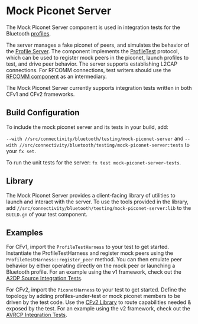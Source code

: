 # Mock Piconet Server

The Mock Piconet Server component is used in integration tests for the Bluetooth
[profiles](https://fuchsia.googlesource.com/fuchsia/+/HEAD/src/connectivity/bluetooth/profiles/).

The server manages a fake piconet of peers, and simulates the behavior of the
[Profile Server](https://fuchsia.googlesource.com/fuchsia/+/HEAD/src/connectivity/bluetooth/core/bt-host/fidl/profile_server.h). The component implements the [ProfileTest](https://fuchsia.googlesource.com/fuchsia/+/HEAD/sdk/fidl/fuchsia.bluetooth.bredr/profile_test.fidl) protocol, which can be used to
register mock peers in the piconet, launch profiles to test, and drive peer behavior. The server supports establishing L2CAP connections.
For RFCOMM connections, test writers should use the [RFCOMM component](../../profiles/bt-rfcomm) as an intermediary.

The Mock Piconet Server currently supports integration tests written in both CFv1 and CFv2 frameworks.

## Build Configuration

To include the mock piconet server and its tests in your build, add:

`--with //src/connectivity/bluetooth/testing/mock-piconet-server` and
`--with //src/connectivity/bluetooth/testing/mock-piconet-server:tests`
to your `fx set`.


To run the unit tests for the server: `fx test mock-piconet-server-tests`.

## Library

The Mock Piconet Server provides a client-facing library of utilities to launch and interact
with the server.
To use the tools provided in the library, add `//src/connectivity/bluetooth/testing/mock-piconet-server:lib` to the
`BUILD.gn` of your test component.

## Examples

For CFv1, import the `ProfileTestHarness` to your test to get started. Instantiate the ProfileTestHarness and register mock peers using
the `ProfileTestHarness::register_peer` method. You can then emulate peer behavior by either operating directly on the mock peer or
launching a Bluetooth profile. For an example using the v1 framework, check out the [A2DP Source Integration Tests](../../profiles/tests/bt-a2dp-source-integration-tests/src/main.rs).

For CFv2, import the `PiconetHarness` to your test to get started. Define the topology by adding profiles-under-test or mock
piconet members to be driven by the test code. Use the [CFv2 Library](src/lib_v2.rs) to route capabilities needed & exposed by the
test.
For an example using the v2 framework, check out the [AVRCP Integration Tests](../../profiles/tests/bt-avrcp-integration-tests/src/main.rs).
